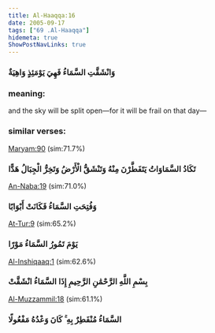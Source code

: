 ```yaml
---
title: Al-Haaqqa:16
date: 2005-09-17
tags: ["69 .Al-Haaqqa"]
hidemeta: true 
ShowPostNavLinks: true 
---
```

### وَانْشَقَّتِ السَّمَاءُ فَهِيَ يَوْمَئِذٍ وَاهِيَةٌ
### meaning: 
and the sky will be split open—for it will be frail on that day—
### similar verses: 

[Maryam:90](/19/90) (sim:71.7%)

### تَكَادُ السَّمَاوَاتُ يَتَفَطَّرْنَ مِنْهُ وَتَنْشَقُّ الْأَرْضُ وَتَخِرُّ الْجِبَالُ هَدًّا

[An-Naba:19](/78/19) (sim:71.0%)

### وَفُتِحَتِ السَّمَاءُ فَكَانَتْ أَبْوَابًا

[At-Tur:9](/52/9) (sim:65.2%)

### يَوْمَ تَمُورُ السَّمَاءُ مَوْرًا

[Al-Inshiqaaq:1](/84/1) (sim:62.6%)

### بِسْمِ اللَّهِ الرَّحْمَٰنِ الرَّحِيمِ إِذَا السَّمَاءُ انْشَقَّتْ

[Al-Muzzammil:18](/73/18) (sim:61.1%)

### السَّمَاءُ مُنْفَطِرٌ بِهِ ۚ كَانَ وَعْدُهُ مَفْعُولًا

